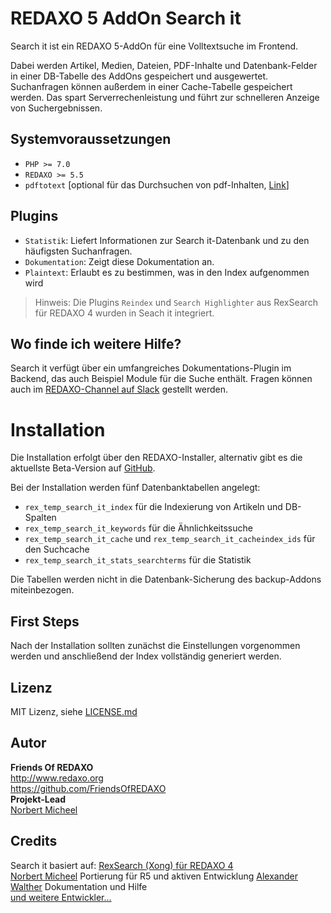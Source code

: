 # REDAXO 5 AddOn Search it

Search it ist ein REDAXO 5-AddOn für eine Volltextsuche im Frontend.

Dabei werden Artikel, Medien, Dateien, PDF-Inhalte und Datenbank-Felder in einer DB-Tabelle des AddOns gespeichert und ausgewertet. Suchanfragen können außerdem in einer Cache-Tabelle gespeichert werden. Das spart Serverrechenleistung und führt zur schnelleren Anzeige von Suchergebnissen.

## Systemvoraussetzungen

* `PHP >= 7.0`
* `REDAXO >= 5.5`
* `pdftotext` [optional für das Durchsuchen von pdf-Inhalten, [Link](https://www.xpdfreader.com/pdftotext-man.html)]

## Plugins

* `Statistik`: Liefert Informationen zur Search it-Datenbank und zu den häufigsten Suchanfragen.
* `Dokumentation`: Zeigt diese Dokumentation an.
* `Plaintext`: Erlaubt es zu bestimmen, was in den Index aufgenommen wird

> Hinweis: Die Plugins `Reindex` und `Search Highlighter` aus RexSearch für REDAXO 4 wurden in Seach it integriert.

## Wo finde ich weitere Hilfe?

Search it verfügt über ein umfangreiches Dokumentations-Plugin im Backend, das auch Beispiel Module für die Suche enthält.
Fragen können auch im [REDAXO-Channel auf Slack](https://friendsofredaxo.slack.com/messages/redaxo/) gestellt werden.

# Installation

Die Installation erfolgt über den REDAXO-Installer, alternativ gibt es die aktuellste Beta-Version auf [GitHub](https://github.com/FriendsOfREDAXO/search_it). 

Bei der Installation werden fünf Datenbanktabellen angelegt: 
* `rex_temp_search_it_index` für die Indexierung von Artikeln und DB-Spalten
* `rex_temp_search_it_keywords` für die Ähnlichkeitssuche
* `rex_temp_search_it_cache` und `rex_temp_search_it_cacheindex_ids` für den Suchcache
* `rex_temp_search_it_stats_searchterms` für die Statistik

Die Tabellen werden nicht in die Datenbank-Sicherung des backup-Addons miteinbezogen.

## First Steps

Nach der Installation sollten zunächst die Einstellungen vorgenommen werden und anschließend der Index vollständig generiert werden.

## Lizenz
MIT Lizenz, siehe [LICENSE.md](https://github.com/FriendsOfREDAXO/search_it/blob/master/LICENSE.md)  

## Autor
**Friends Of REDAXO**  
http://www.redaxo.org  
https://github.com/FriendsOfREDAXO  
**Projekt-Lead**  
[Norbert Micheel](https://github.com/IngoWinter)

## Credits
Search it basiert auf: [RexSearch (Xong) für REDAXO 4](https://github.com/xong/rexsearch)  
[Norbert Micheel](https://github.com/tyrant88/) Portierung für R5 und aktiven Entwicklung
[Alexander Walther](https://github.com/skerbis) Dokumentation und Hilfe  
[und weitere Entwickler...](https://github.com/FriendsOfREDAXO/search_it/graphs/contributors)
